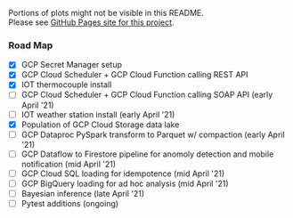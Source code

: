 Portions of plots might not be visible in this README.<br/>
Please see [GitHub Pages site for this project](https://wstoffers.github.io/owlbearBbq/).

### Road Map
- [x] GCP Secret Manager setup
- [x] GCP Cloud Scheduler + GCP Cloud Function calling REST API
- [x] IOT thermocouple install
- [ ] GCP Cloud Scheduler + GCP Cloud Function calling SOAP API (early April '21)
- [ ] IOT weather station install (early April '21)
- [x] Population of GCP Cloud Storage data lake
- [ ] GCP Dataproc PySpark transform to Parquet w/ compaction (early April '21)
- [ ] GCP Dataflow to Firestore pipeline for anomoly detection and mobile notification (mid April '21)
- [ ] GCP Cloud SQL loading for idempotence (mid April '21)
- [ ] GCP BigQuery loading for ad hoc analysis (mid April '21)
- [ ] Bayesian inference (late April '21)
- [ ] Pytest additions (ongoing)